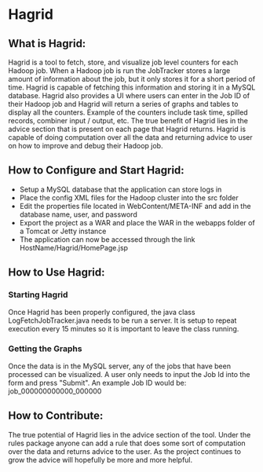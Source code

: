 Hagrid
======

## What is Hagrid:

Hagrid is a tool to fetch, store, and visualize job level counters for each Hadoop job. When a Hadoop job is run the JobTracker stores a large amount of information about the job, but it only stores it for a short period of time. Hagrid is capable of fetching this information and storing it in a MySQL database. Hagrid also provides a UI where users can enter in the Job ID of their Hadoop job and Hagrid will return a series of graphs and tables to display all the counters. Example of the counters include task time, spilled records, combiner input / output, etc. The true benefit of Hagrid lies in the advice section that is present on each page that Hagrid returns. Hagrid is capable of doing computation over all the data and returning advice to user on how to improve and debug their Hadoop job.

## How to Configure and Start Hagrid:

* Setup a MySQL database that the application can store logs in
* Place the config XML files for the Hadoop cluster into the src folder
* Edit the properties file located in WebContent/META-INF and add in the database name, user, and password
* Export the project as a WAR and place the WAR in the webapps folder of a Tomcat or Jetty instance
* The application can now be accessed through the link HostName/Hagrid/HomePage.jsp

## How to Use Hagrid:

### Starting Hagrid

Once Hagrid has been properly configured, the java class LogFetchJobTracker.java needs to be run a server. It is setup to repeat execution every 15 minutes so it is important to leave the class running.

### Getting the Graphs

Once the data is in the MySQL server, any of the jobs that have been processed can be visualized. A user only needs to input the Job Id into the form and press "Submit". An example Job ID would be: job_000000000000_000000

## How to Contribute:

The true potential of Hagrid lies in the advice section of the tool. Under the rules package anyone can add a rule that does some sort of computation over the data and returns advice to the user. As the project continues to grow the advice will hopefully be more and more helpful.